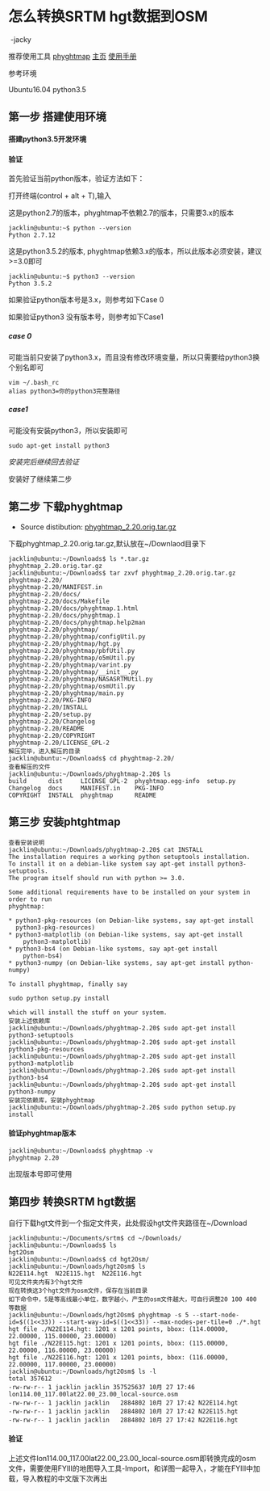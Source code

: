 # 怎么转换SRTM hgt数据到OSM

​																	-jacky

推荐使用工具	[phyghtmap](https://wiki.openstreetmap.org/wiki/Phyghtmap) [主页](http://katze.tfiu.de/projects/phyghtmap/) [使用手册](https://www.mankier.com/1/phyghtmap)

参考环境

Ubuntu16.04 python3.5



## 第一步 搭建使用环境

#### 搭建python3.5开发环境

#### 验证

首先验证当前python版本，验证方法如下：

打开终端(control + alt + T),输入

这是python2.7的版本，phyghtmap不依赖2.7的版本，只需要3.x的版本

```
jacklin@ubuntu:~$ python --version
Python 2.7.12
```

这是python3.5.2的版本, phyghtmap依赖3.x的版本，所以此版本必须安装，建议>=3.0即可

```
jacklin@ubuntu:~$ python3 --version
Python 3.5.2
```

如果验证python版本号是3.x，则参考如下Case 0

如果验证python3 没有版本号，则参考如下Case1

##### case 0

可能当前只安装了python3.x，而且没有修改环境变量，所以只需要给python3换个别名即可

```
vim ~/.bash_rc
alias python3=你的python3完整路径
```

##### case1

可能没有安装python3，所以安装即可

```
sudo apt-get install python3
```

*安装完后继续回去验证*

安装好了继续第二步

## 第二步 下载phyghtmap

- Source distibution: [phyghtmap_2.20.orig.tar.gz](http://katze.tfiu.de/projects/phyghtmap/phyghtmap_2.20.orig.tar.gz)

下载phyghtmap_2.20.orig.tar.gz,默认放在~/Downlaod目录下

```
jacklin@ubuntu:~/Downloads$ ls *.tar.gz
phyghtmap_2.20.orig.tar.gz
jacklin@ubuntu:~/Downloads$ tar zxvf phyghtmap_2.20.orig.tar.gz
phyghtmap-2.20/
phyghtmap-2.20/MANIFEST.in
phyghtmap-2.20/docs/
phyghtmap-2.20/docs/Makefile
phyghtmap-2.20/docs/phyghtmap.1.html
phyghtmap-2.20/docs/phyghtmap.1
phyghtmap-2.20/docs/phyghtmap.help2man
phyghtmap-2.20/phyghtmap/
phyghtmap-2.20/phyghtmap/configUtil.py
phyghtmap-2.20/phyghtmap/hgt.py
phyghtmap-2.20/phyghtmap/pbfUtil.py
phyghtmap-2.20/phyghtmap/o5mUtil.py
phyghtmap-2.20/phyghtmap/varint.py
phyghtmap-2.20/phyghtmap/__init__.py
phyghtmap-2.20/phyghtmap/NASASRTMUtil.py
phyghtmap-2.20/phyghtmap/osmUtil.py
phyghtmap-2.20/phyghtmap/main.py
phyghtmap-2.20/PKG-INFO
phyghtmap-2.20/INSTALL
phyghtmap-2.20/setup.py
phyghtmap-2.20/Changelog
phyghtmap-2.20/README
phyghtmap-2.20/COPYRIGHT
phyghtmap-2.20/LICENSE_GPL-2
解压完毕，进入解压的目录
jacklin@ubuntu:~/Downloads$ cd phyghtmap-2.20/
查看解压的文件
jacklin@ubuntu:~/Downloads/phyghtmap-2.20$ ls
build      dist     LICENSE_GPL-2  phyghtmap.egg-info  setup.py
Changelog  docs     MANIFEST.in    PKG-INFO
COPYRIGHT  INSTALL  phyghtmap      README
```



## 第三步 安装phtghtmap

```
查看安装说明
jacklin@ubuntu:~/Downloads/phyghtmap-2.20$ cat INSTALL 
The installation requires a working python setuptools installation.
To install it on a debian-like system say apt-get install python3-setuptools.
The program itself should run with python >= 3.0.

Some additional requirements have to be installed on your system in order to run
phyghtmap:

* python3-pkg-resources (on Debian-like systems, say apt-get install
  python3-pkg-resources)
* python3-matplotlib (on Debian-like systems, say apt-get install
	python3-matplotlib)
* python3-bs4 (on Debian-like systems, say apt-get install
	python-bs4)
* python3-numpy (on Debian-like systems, say apt-get install python-numpy)

To install phyghtmap, finally say

sudo python setup.py install

which will install the stuff on your system.
安装上述依赖库
jacklin@ubuntu:~/Downloads/phyghtmap-2.20$ sudo apt-get install python3-setuptools
jacklin@ubuntu:~/Downloads/phyghtmap-2.20$ sudo apt-get install python3-pkg-resources
jacklin@ubuntu:~/Downloads/phyghtmap-2.20$ sudo apt-get install python3-matplotlib
jacklin@ubuntu:~/Downloads/phyghtmap-2.20$ sudo apt-get install python3-bs4
jacklin@ubuntu:~/Downloads/phyghtmap-2.20$ sudo apt-get install python3-numpy
安装完依赖库，安装phyghtmap
jacklin@ubuntu:~/Downloads/phyghtmap-2.20$ sudo python setup.py install
```



#### 验证phyghtmap版本

```
jacklin@ubuntu:~/Downloads$ phyghtmap -v
phyghtmap 2.20
```

出现版本号即可使用

## 第四步 转换SRTM hgt数据

自行下载hgt文件到一个指定文件夹，此处假设hgt文件夹路径在~/Download

```
jacklin@ubuntu:~/Documents/srtm$ cd ~/Downloads/
jacklin@ubuntu:~/Downloads$ ls
hgt2Osm
jacklin@ubuntu:~/Downloads$ cd hgt2Osm/
jacklin@ubuntu:~/Downloads/hgt2Osm$ ls
N22E114.hgt  N22E115.hgt  N22E116.hgt
可见文件夹内有3个hgt文件
现在转换这3个hgt文件为osm文件，保存在当前目录
如下命令中，5是等高线最小单位，数字越小，产生的osm文件越大，可自行调整20 100 400 等数据
jacklin@ubuntu:~/Downloads/hgt2Osm$ phyghtmap -s 5 --start-node-id=$((1<<33)) --start-way-id=$((1<<33)) --max-nodes-per-tile=0 ./*.hgt
hgt file ./N22E114.hgt: 1201 x 1201 points, bbox: (114.00000, 22.00000, 115.00000, 23.00000)
hgt file ./N22E115.hgt: 1201 x 1201 points, bbox: (115.00000, 22.00000, 116.00000, 23.00000)
hgt file ./N22E116.hgt: 1201 x 1201 points, bbox: (116.00000, 22.00000, 117.00000, 23.00000)
jacklin@ubuntu:~/Downloads/hgt2Osm$ ls -l
total 357612
-rw-rw-r-- 1 jacklin jacklin 357525637 10月 27 17:46 lon114.00_117.00lat22.00_23.00_local-source.osm
-rw-rw-r-- 1 jacklin jacklin   2884802 10月 27 17:42 N22E114.hgt
-rw-rw-r-- 1 jacklin jacklin   2884802 10月 27 17:42 N22E115.hgt
-rw-rw-r-- 1 jacklin jacklin   2884802 10月 27 17:42 N22E116.hgt

```

#### 验证

上述文件lon114.00_117.00lat22.00_23.00_local-source.osm即转换完成的osm文件，需要使用FYIII的地图导入工具-Import，和详图一起导入，才能在FYIII中加载，导入教程的中文版下次再出



